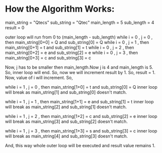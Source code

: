 # How the Algorithm Works:

main_string = "Qtecs"
sub_string = "Qtec"
main_length = 5
sub_length = 4
result = 0

outer loop will run from 0 to (main_length - sub_length)
while i = 0 , j = 0 , then main_string[0+0] = Q  and  sub_string[0] = Q 
while i = 0 , j = 1 , then main_string[0+1] = t  and  sub_string[1] = t
while i = 0 , j = 2 , then main_string[0+2] = e  and  sub_string[2] = e 
while i = 0 , j = 3 , then main_string[0+3] = c  and  sub_string[3] = c 

Now, j has to be smaller then main_length.Now j is 4 and main_length is 5. So, inner loop will end.
So, now we will increment result by 1. So, result = 1.
Now, value of i will increment. So,

while i = 1 , j = 0 , then main_string[1+0] = t  and  sub_string[0] = Q 
inner loop will break as main_string[1] and sub_string[0] doesn't match.

while i = 1 , j = 1 , then main_string[1+1] = e  and  sub_string[1] = t
inner loop will break as main_string[2] and sub_string[1] doesn't match.

while i = 1 , j = 2 , then main_string[1+2] = c  and  sub_string[2] = e 
inner loop will break as main_string[3] and sub_string[2] doesn't match.

while i = 1 , j = 3 , then main_string[1+3] = s  and  sub_string[3] = c
inner loop will break as main_string[4] and sub_string[3] doesn't match.

And, this way whole outer loop will be executed and result value remains 1. 
